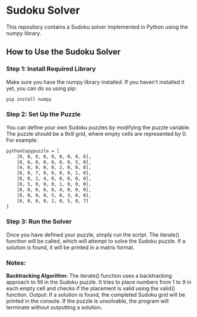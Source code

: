 # Sudoku Solver

This repository contains a Sudoku solver implemented in Python using the numpy library.

## How to Use the Sudoku Solver

### Step 1: Install Required Library

Make sure you have the numpy library installed. If you haven't installed it yet, you can do so using pip:

```bash
pip install numpy
```

### Step 2: Set Up the Puzzle
You can define your own Sudoku puzzles by modifying the puzzle variable. The puzzle should be a 9x9 grid, where empty cells are represented by 0. For example:
```bash
pythonCopypuzzle = [
    [0, 0, 0, 0, 0, 0, 0, 0, 6],
    [8, 6, 0, 0, 0, 0, 0, 5, 0],
    [4, 0, 0, 0, 0, 2, 0, 0, 8],
    [0, 0, 7, 0, 0, 0, 9, 1, 0],
    [0, 0, 2, 4, 0, 0, 0, 0, 0],
    [0, 5, 0, 0, 0, 1, 0, 0, 0],
    [0, 0, 0, 6, 8, 4, 0, 0, 0],
    [0, 0, 0, 0, 5, 0, 3, 0, 0],
    [0, 0, 0, 0, 2, 0, 5, 0, 7]
]
```
### Step 3: Run the Solver
Once you have defined your puzzle, simply run the script. The iterate() function will be called, which will attempt to solve the Sudoku puzzle. If a solution is found, it will be printed in a matrix format.

### Notes:
**Backtracking Algorithm:** The iterate() function uses a backtracking approach to fill in the Sudoku puzzle. It tries to place numbers from 1 to 9 in each empty cell and checks if the placement is valid using the valid() function.
Output: If a solution is found, the completed Sudoku grid will be printed in the console. If the puzzle is unsolvable, the program will terminate without outputting a solution.
